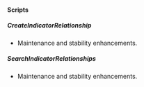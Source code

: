 
#### Scripts
##### CreateIndicatorRelationship
- Maintenance and stability enhancements.
##### SearchIndicatorRelationships
- Maintenance and stability enhancements.
